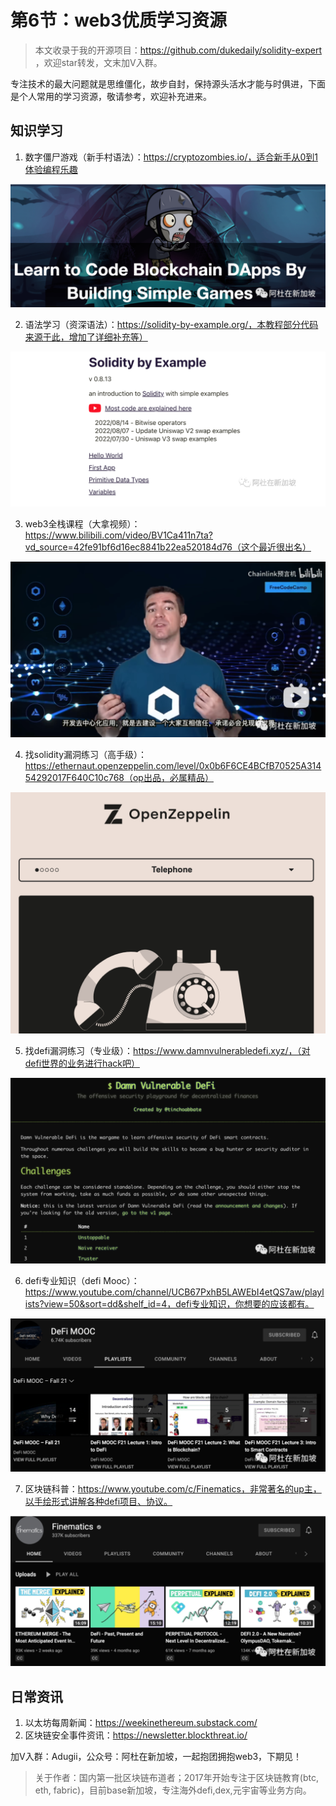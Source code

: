 # 第6节：web3优质学习资源

> 本文收录于我的开源项目：https://github.com/dukedaily/solidity-expert ，欢迎star转发，文末加V入群。

专注技术的最大问题就是思维僵化，故步自封，保持源头活水才能与时俱进，下面是个人常用的学习资源，敬请参考，欢迎补充进来。



## 知识学习

1. 数字僵尸游戏（新手村语法）：https://cryptozombies.io/，适合新手从0到1体验编程乐趣

![image-20220818221241214](assets/image-20220818221241214.png)

2. 语法学习（资深语法）：https://solidity-by-example.org/，本教程部分代码来源于此，增加了详细补充等）

![image-20220818221316246](assets/image-20220818221316246.png)

3. web3全栈课程（大拿视频）：https://www.bilibili.com/video/BV1Ca411n7ta?vd_source=42fe91bf6d16ec8841b22ea520184d76（这个最近很出名）

![image-20220818221343904](assets/image-20220818221343904.png)

4. 找solidity漏洞练习（高手级）：https://ethernaut.openzeppelin.com/level/0x0b6F6CE4BCfB70525A31454292017F640C10c768（op出品，必属精品）

![image-20220818221506209](assets/image-20220818221506209.png)

5. 找defi漏洞练习（专业级）：https://www.damnvulnerabledefi.xyz/，（对defi世界的业务进行hack吧）

![image-20220818221537591](assets/image-20220818221537591.png)

6. defi专业知识（defi Mooc）：https://www.youtube.com/channel/UCB67PxhB5LAWEbI4etQS7aw/playlists?view=50&sort=dd&shelf_id=4，defi专业知识，你想要的应该都有。

![image-20220818221633249](assets/image-20220818221633249.png)

7. 区块链科普：https://www.youtube.com/c/Finematics，非常著名的up主，以手绘形式讲解各种defi项目、协议。

![image-20220818221653829](assets/image-20220818221653829.png)



## 日常资讯

1. 以太坊每周新闻：https://weekinethereum.substack.com/
2. 区块链安全事件资讯：https://newsletter.blockthreat.io/



加V入群：Adugii，公众号：阿杜在新加坡，一起抱团拥抱web3，下期见！

> 关于作者：国内第一批区块链布道者；2017年开始专注于区块链教育(btc, eth, fabric)，目前base新加坡，专注海外defi,dex,元宇宙等业务方向。
